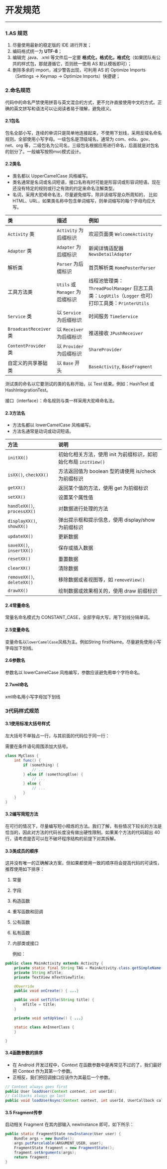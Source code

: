 # 开发规范

---

### 1.AS 规范

1. 尽量使用最新的稳定版的 IDE 进行开发；
2. 编码格式统一为 **UTF-8**；
3. 编辑完 .java、.xml 等文件后一定要 **格式化，格式化，格式化**（如果团队有公共的样式包，那就遵循它，否则统一使用 AS 默认模板即可）；
4. 删除多余的 import，减少警告出现，可利用 AS 的 Optimize Imports（Settings -&gt; Keymap -&gt; Optimize Imports）快捷键；

### 2.命名规范

代码中的命名严禁使用拼音与英文混合的方式，更不允许直接使用中文的方式。正确的英文拼写和语法可以让阅读者易于理解，避免歧义。

#### 2.1包名

包名全部小写，连续的单词只是简单地连接起来，不使用下划线，采用反域名命名规则，全部使用小写字母。一级包名是顶级域名，通常为 com、edu、gov、net、org 等，二级包名为公司名，三级包名根据应用进行命名，后面就是对包名的划分了。一般编写按照mvc模式设计。

#### 2.2类名

* 类名都以 UpperCamelCase 风格编写。
* 类名通常是名词或名词短语，接口名称有时可能是形容词或形容词短语。现在还没有特定的规则或行之有效的约定来命名注解类型。
* 名词，采用大驼峰命名法，尽量避免缩写，除非该缩写是众所周知的， 比如 HTML、URL，如果类名称中包含单词缩写，则单词缩写的每个字母均应大写。

| 类 | 描述 | 例如 |
| :--- | :--- | :--- |
| `Activity` 类 | `Activity` 为后缀标识 | 欢迎页面类 `WelcomeActivity` |
| `Adapter` 类 | `Adapter` 为后缀标识 | 新闻详情适配器 `NewsDetailAdapter` |
| 解析类 | `Parser` 为后缀标识 | 首页解析类 `HomePosterParser` |
| 工具方法类 | `Utils` 或 `Manager` 为后缀标识 | 线程池管理类：`ThreadPoolManager` 日志工具类：`LogUtils`（`Logger` 也可） 打印工具类：`PrinterUtils` |
| `Service` 类 | 以 `Service` 为后缀标识 | 时间服务 `TimeService` |
| `BroadcastReceiver` 类 | 以 `Receiver` 为后缀标识 | 推送接收 `JPushReceiver` |
| `ContentProvider` 类 | 以 `Provider` 为后缀标识 | `ShareProvider` |
| 自定义的共享基础类 | 以 `Base` 开头 | `BaseActivity`, `BaseFragment` |

测试类的命名以它要测试的类的名称开始，以 Test 结束。例如：HashTest 或 HashIntegrationTest。

接口（interface）：命名规则与类一样采用大驼峰命名法。

#### 2.3方法名

* 方法名都以 lowerCamelCase 风格编写。
* 方法名通常是动词或动词短语。

| 方法 | 说明 |
| :--- | :--- |
| `initXX()` | 初始化相关方法，使用 init 为前缀标识，如初始化布局 `initView()` |
| `isXX()`, `checkXX()` | 方法返回值为 boolean 型的请使用 is/check 为前缀标识 |
| `getXX()` | 返回某个值的方法，使用 get 为前缀标识 |
| `setXX()` | 设置某个属性值 |
| `handleXX()`, `processXX()` | 对数据进行处理的方法 |
| `displayXX()`, `showXX()` | 弹出提示框和提示信息，使用 display/show 为前缀标识 |
| `updateXX()` | 更新数据 |
| `saveXX()`, `insertXX()` | 保存或插入数据 |
| `resetXX()` | 重置数据 |
| `clearXX()` | 清除数据 |
| `removeXX()`, `deleteXX()` | 移除数据或者视图等，如 `removeView()` |
| `drawXX()` | 绘制数据或效果相关的，使用 draw 前缀标识 |

#### 2.4常量命名

常量名命名模式为 CONSTANT\_CASE，全部字母大写，用下划线分隔单词。

#### 2.5变量命名

变量命名以`lowerCamelCase`风格为主。例如String firstName。尽量避免使用小写字母加下划线。

#### 2.6参数名

参数名以 lowerCamelCase 风格编写，参数应该避免用单个字符命名。

#### 2.7xml命名

xml命名用小写字母加下划线

### 3代码样式规范

#### 3.1使用标准大括号样式

左大括号不单独占一行，与其前面的代码位于同一行：

需要在条件语句周围添加大括号。

```java
class MyClass {
    int func() {
        if (something) {
            // ...
        } else if (somethingElse) {
            // ...
        } else {
            // ...
        }
    }
}
```

#### 3.2编写简短方法

在可行的情况下，尽量编写短小精炼的方法。我们了解，有些情况下较长的方法是恰当的，因此对方法的代码长度没有做出硬性限制。如果某个方法的代码超出 40 行，请考虑是否可以在不破坏程序结构的前提下对其拆解。

#### 3.3类成员的顺序

这并没有唯一的正确解决方案，但如果都使用一致的顺序将会提高代码的可读性，推荐使用如下排序：

1. 常量
2. 字段
3. 构造函数
4. 重写函数和回调
5. 公有函数
6. 私有函数
7. 内部类或接口

   例如：

```java
public class MainActivity extends Activity {
    private static final String TAG = MainActivity.class.getSimpleName();
    private String mTitle;
    private TextView mTextViewTitle;

    @Override
    public void onCreate() { ...}

    public void setTitle(String title) {
        mTitle = title;
    }

    private void setUpView() { ...}

    static class AnInnerClass {
    }

}
```

#### 3.4函数参数的排序

* 在 Android 开发过程中，Context 在函数参数中是再常见不过的了，我们最好把 Context 作为其第一个参数。 
* 正相反，我们把回调接口应该作为其最后一个参数。

```java
// Context always goes first
public User loadUser(Context context, int userId);
// Callbacks always go last 
public void loadUserAsync(Context context, int userId, UserCallback callback);
```

#### 3.5 Fragment传参

启动相关 Fragment 在其内部输入 newInstance 即可，如下所示：

```java
public static FragmentState newInstance(User user) {
    Bundle args = new Bundle();
    args.putParcelable(ARGUMENT_USER, user);
    FragmentState fragment = new FragmentState();
    fragment.setArguments(args);
    return fragment;
}
```



